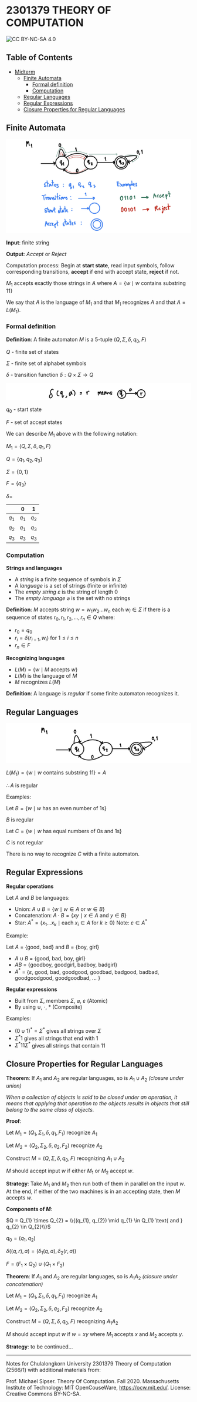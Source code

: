 # 2301379 THEORY OF COMPUTATION

![CC BY-NC-SA 4.0](https://img.shields.io/badge/License-CC%20BY--NC--SA%204.0-yellow.svg)

## Table of Contents
- [Midterm](#midterm)
  - [Finite Automata](#finite-automata)
    - [Formal definition](#formal-definition)
    - [Computation](#computation)
  - [Regular Languages](#regular-languages)
  - [Regular Expressions](#regular-expressions)
  - [Closure Properties for Regular Languages](#closure-properties-for-regular-languages)

## Finite Automata

![finite automata](images/fa01.png)

**Input**: finite string

**Output**: *Accept* or *Reject*

Computation process: Begin at **start state**, read input symbols, follow corresponding transitions, **accept** if end with accept state, **reject** if not.

$M_{1}$ accepts exactly those strings in $A$ where $` A = \{w \mid w \text{ contains substring } 11\} `$

We say that $A$ is the language of $M_{1}$ and that $M_{1}$ recognizes $A$ and that $A = L(M_{1})$.

### Formal definition

**Definition**: A finite automaton $M$ is a 5-tuple $(Q, \Sigma, \delta, q_{0}, F)$

$Q$ - finite set of states

$\Sigma$ - finite set of alphabet symbols

$\delta$ - transition function $\delta: Q \times \Sigma \rightarrow Q$ 

![transition function](images/fa02.png)

$q_{0}$ - start state

$F$ - set of accept states

We can describe $M_{1}$ above with the following notation:

$M_{1} = (Q, \Sigma, \delta, q_{1}, F)$

$` Q = \{q_{1}, q_{2}, q_{3}\} `$

$` \Sigma = \{0, 1\} `$

$` F = \{q_{3}\} `$

$\delta =$ 

|         | 0       | 1       |
| :-----: | :-----: | :-----: |
| $q_{1}$ | $q_{1}$ | $q_{2}$ |
| $q_{2}$ | $q_{1}$ | $q_{3}$ |
| $q_{3}$ | $q_{3}$ | $q_{3}$ |

### Computation

**Strings and languages**

- A *string* is a finite sequence of symbols in $\Sigma$
- A *language* is a set of strings (finite or infinite)
- The *empty string* $\varepsilon$ is the string of length 0
- The *empty language* $\varnothing$ is the set with no strings

**Definition**: $M$ accepts string $w = w_{1} w_{2} \ldots w_{n}$ each $w_{i} \in \Sigma$ if there is a sequence of states $r_{0}, r_{1}, r_{2}, \ldots, r_{n} \in Q$
where:
- $r_{0} = q_{0}$
- $r_{i} = \delta(r_{i-1}, w_{i})$ for $1 \leq i \leq n$
- $r_{n} \in F$

**Recognizing languages**

- $` L(M) = \{w \mid M \text{ accepts } w\} `$
- $L(M)$ is the language of $M$
- $M$ recognizes $L(M)$

**Definition**: A language is *regular* if some finite automaton recognizes it.

## Regular Languages

![regular languages example](images/fa03.png)

$` L(M_{1}) = \{w \mid w \text{ contains substring } 11\} = A `$

$\therefore A$ is regular

Examples:

Let $` B = \{w \mid w \text{ has an even number of 1s}\} `$

$B$ is regular

Let $` C = \{w \mid w \text{ has equal numbers of 0s and 1s}\} `$

$C$ is not regular

There is no way to recognize $C$ with a finite automaton.

## Regular Expressions

**Regular operations**

Let $A$ and $B$ be languages:

- Union: $` A \cup B = \{w \mid w \in A \text{ or } w \in B\} `$
- Concatenation: $` A \cdot B = \{xy \mid x \in A \text{ and } y \in B\} `$
- Star: $` A^{*} = \{x_{1}\ldots x_{k} \mid \text{each } x_{i} \in A \text{ for } k \geq 0\} `$ Note: $` \varepsilon \in A^{*} `$

Example:

Let $A$ = {good, bad} and $B$ = {boy, girl}
- $A \cup B$ = {good, bad, boy, girl}
- $AB$ = {goodboy, goodgirl, badboy, badgirl}
- $` A^{*} `$ = {$\varepsilon$, good, bad, goodgood, goodbad, badgood, badbad, goodgoodgood, goodgoodbad, ... }

**Regular expressions**

- Built from $\Sigma$, members $\Sigma$, $\varnothing$, $\varepsilon$ (Atomic)
- By using $\cup$, $\cdot$, $*$ (Composite)

Examples:

- $` (0 \cup 1)^{*} = \Sigma^{*} `$ gives all strings over $\Sigma$
- $` \Sigma^{*}1 `$ gives all strings that end with 1
- $` \Sigma^{*}11\Sigma^{*} `$ gives all strings that contain 11

## Closure Properties for Regular Languages

**Theorem**: If $A_{1}$ and $A_{2}$ are regular languages, so is $A_{1} \cup A_{2}$ *(closure under union)*

*When a collection of objects is said to be closed under an operation, it means that applying that operation to the objects results in objects that still belong to the same class of objects.*

**Proof**:

Let $M_{1} = (Q_{1}, \Sigma_{1}, \delta, q_{1}, F_{1})$ recognize $A_{1}$

Let $M_{2} = (Q_{2}, \Sigma_{2}, \delta, q_{2}, F_{2})$ recognize $A_{2}$

Construct $M = (Q, \Sigma, \delta, q_{0}, F)$ recognizing $A_{1} \cup A_{2}$

$M$ should accept input $w$ if either $M_{1}$ or $M_{2}$ accept $w$.

**Strategy**: Take $M_{1}$ and $M_{2}$ then run both of them in parallel on the input $w$. At the end, if either of the two machines is in an accepting state, then $M$ accepts $w$.

**Components of $M$**:

$Q = Q_{1} \times Q_{2} = \\{(q_{1}, q_{2}) \mid q_{1} \in Q_{1} \text{ and } q_{2} \in Q_{2}\\}$

$q_{0} = (q_{1}, q_{2})$

$\delta((q, r), a) = (\delta_{1}(q, a), \delta_{2}(r, a))$

$F = (F_{1} \times Q_{2}) \cup (Q_{1} \times F_{2})$

**Theorem**: If $A_{1}$ and $A_{2}$ are regular languages, so is $A_{1}A_{2}$ *(closure under concatenation)*

Let $M_{1} = (Q_{1}, \Sigma_{1}, \delta, q_{1}, F_{1})$ recognize $A_{1}$

Let $M_{2} = (Q_{2}, \Sigma_{2}, \delta, q_{2}, F_{2})$ recognize $A_{2}$

Construct $M = (Q, \Sigma, \delta, q_{0}, F)$ recognizing $A_{1}A_{2}$

$M$ should accept input $w$ if $w = xy$ where $M_{1}$ accepts $x$ and $M_{2}$ accepts $y$.

**Strategy**: to be continued...

---

Notes for Chulalongkorn University 2301379 Theory of Computation (2566/1) with additional materials from:

Prof. Michael Sipser. Theory Of Computation. Fall 2020. Massachusetts Institute of Technology: MIT OpenCouseWare, https://ocw.mit.edu/. License: Creative Commons BY-NC-SA.